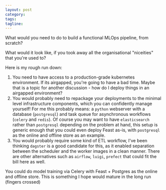 ```yaml
---
layout: post
category:
tags:
tagline:
---
```


What would you need to do to build a functional MLOps pipeline, from scratch?

What would it look like, if you took away all the organisational "niceities" that you're used to?

Here is my rough run down:

1. You need to have access to a production-grade kubernetes environment. If its airgapped, you're going to have a bad time. Maybe that is a topic for another discussion - how do I deploy things in an airgapped environment?
2. You would probably need to repackage your deployments to the minimal level infrastructure components, which you can confidently manage yourself! For me this probably means: a `python` webserver with a database (`postgresql`) and task queue for asynchronous workflows (`celery` and `redis`). Of course you may want to have `elasticsearch` rather than `postgresql` depending on the problem at hand, this setup is generic enough that you could even deploy Feast as-is, with `postgresql` as the online and offline store as an example.
3. You would probably require some kind of ETL workflow, I've been thinking `dagster` is a good candidate for this, as it enabled separation between the scheduler and the worker images in a clean manner. There are other alternatives such as `airflow`, `luigi`, `prefect` that could fit the bill here as well.

You could do model training via Celery with Feast + Postgres as the online and offline store. This is something I hope would mature in the long run (fingers crossed)